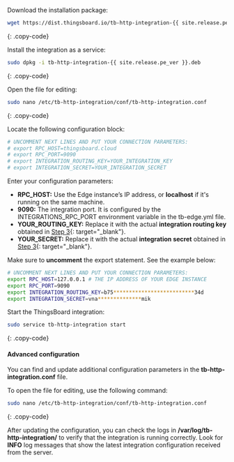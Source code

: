 Download the installation package:

```bash
wget https://dist.thingsboard.io/tb-http-integration-{{ site.release.pe_ver }}.deb
```
{: .copy-code}

Install the integration as a service:

```bash
sudo dpkg -i tb-http-integration-{{ site.release.pe_ver }}.deb
```
{: .copy-code}

Open the file for editing:

```bash 
sudo nano /etc/tb-http-integration/conf/tb-http-integration.conf
``` 
{: .copy-code}

Locate the following configuration block:

```bash
# UNCOMMENT NEXT LINES AND PUT YOUR CONNECTION PARAMETERS:
# export RPC_HOST=thingsboard.cloud
# export RPC_PORT=9090
# export INTEGRATION_ROUTING_KEY=YOUR_INTEGRATION_KEY
# export INTEGRATION_SECRET=YOUR_INTEGRATION_SECRET
```
Enter your configuration parameters:
- **RPC_HOST:** Use the Edge instance’s IP address, or **localhost** if it's running on the same machine.
- **9090:** The integration port. It is configured by the INTEGRATIONS_RPC_PORT environment variable in the tb-edge.yml file.
- **YOUR_ROUTING_KEY:** Replace it with the actual **integration routing key** obtained in [Step 3](/docs/pe/edge/user-guide/integrations/remote-integrations/#step-3-save-remote-integration-credentials){: target="_blank"}.
- **YOUR_SECRET:** Replace it with the actual **integration secret** obtained in [Step 3](/docs/pe/edge/user-guide/integrations/remote-integrations/#step-3-save-remote-integration-credentials){: target="_blank"}.

Make sure to **uncomment** the export statement. See the example below:

```bash
# UNCOMMENT NEXT LINES AND PUT YOUR CONNECTION PARAMETERS:
export RPC_HOST=127.0.0.1 # THE IP ADDRESS OF YOUR EDGE INSTANCE
export RPC_PORT=9090
export INTEGRATION_ROUTING_KEY=b75**************************34d
export INTEGRATION_SECRET=vna**************mik
```
Start the ThingsBoard integration:

```bash
sudo service tb-http-integration start
```
{: .copy-code}

#### Advanced configuration

You can find and update additional configuration parameters in the **tb-http-integration.conf** file.

To open the file for editing, use the following command:

```bash 
sudo nano /etc/tb-http-integration/conf/tb-http-integration.conf
``` 
{: .copy-code} 

After updating the configuration, you can check the logs in **/var/log/tb-http-integration/** to verify that the integration is running correctly.
Look for **INFO** log messages that show the latest integration configuration received from the server.
